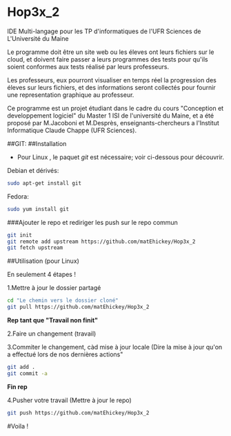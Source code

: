 # Hop3x_2
IDE Multi-langage pour les TP d'informatiques de l'UFR Sciences de L'Université du Maine

Le programme doit être un site web ou les éleves ont leurs fichiers sur le cloud, et doivent faire passer a leurs programmes des tests pour qu'ils soient conformes aux tests réalisé par leurs professeurs.

Les professeurs, eux pourront visualiser en temps réel la progression des éleves sur leurs fichiers, et des informations seront collectés pour fournir une representation graphique au professeur.

Ce programme est un projet étudiant dans le cadre du cours "Conception et developpement logiciel" du Master 1 ISI de l'université du Maine, et a été proposé par M.Jacoboni et M.Desprès, enseignants-chercheurs a l'Institut Informatique Claude Chappe (UFR Sciences).






##GIT:
##Installation

* Pour Linux , le paquet _git_ est nécessaire; voir ci-dessous pour découvrir.

Debian et dérivés:
```Bash
sudo apt-get install git
```
Fedora:
```Bash
sudo yum install git
```

[Pour Windows]: http://windows.github.com
[Pour Mac]: http://mac.github.com

###Ajouter le repo et rediriger les push sur le repo commun

```Bash
git init
git remote add upstream https://github.com/matEhickey/Hop3x_2
git fetch upstream
```

##Utilisation (pour Linux)

En seulement 4 étapes !

1.Mettre à jour le dossier partagé

```Bash
cd "Le chemin vers le dossier cloné"
git pull https://github.com/matEhickey/Hop3x_2
```
**Rep tant que "Travail non finit"**

2.Faire un changement (travail)

3.Commiter le changement, càd mise à jour locale (Dire la mise à jour qu'on a effectué lors de nos dernières actions"
```Bash
git add .
git commit -a
```
**Fin rep**

4.Pusher votre travail (Mettre à jour le repo)
```Bash
git push https://github.com/matEhickey/Hop3x_2
```

#Voila !
